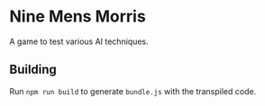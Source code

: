 # Nine Mens Morris

A game to test various AI techniques.

## Building

Run `npm run build` to generate `bundle.js` with the transpiled code.
